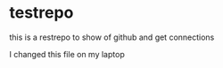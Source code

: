 # testrepo
this is a restrepo to show of github and get connections

I changed this file on my laptop
